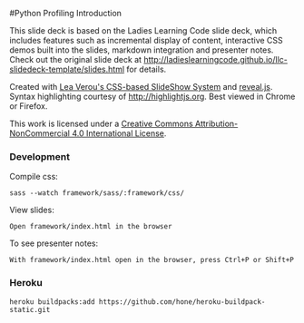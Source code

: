 #Python Profiling Introduction
        
This slide deck is based on the Ladies Learning Code slide deck, which includes features such as incremental display of content, interactive CSS demos built into the slides, markdown integration and presenter notes. Check out the original slide deck at http://ladieslearningcode.github.io/llc-slidedeck-template/slides.html for details.

Created with <a href="https://github.com/LeaVerou/csss/sample-slideshow.html">Lea Verou's CSS-based SlideShow System</a> and <a href="http://lab.hakim.se/reveal-js/">reveal.js</a>. Syntax highlighting courtesy of http://highlightjs.org. Best viewed in Chrome or Firefox.

This work is licensed under a <a rel="license" href="http://creativecommons.org/licenses/by-nc/4.0/">Creative Commons Attribution-NonCommercial 4.0 International License</a>.


### Development

Compile css:

    sass --watch framework/sass/:framework/css/

View slides:

    Open framework/index.html in the browser
    
To see presenter notes:

    With framework/index.html open in the browser, press Ctrl+P or Shift+P


### Heroku

    heroku buildpacks:add https://github.com/hone/heroku-buildpack-static.git
